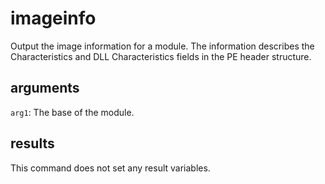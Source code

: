 # imageinfo

Output the image information for a module. The information describes the Characteristics and DLL Characteristics fields in the PE header structure.

## arguments

`arg1`: The base of the module.

## results

This command does not set any result variables.
